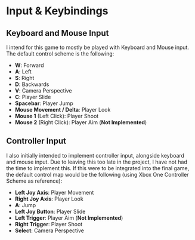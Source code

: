 # Input &amp; Keybindings

## Keyboard and Mouse Input
I intend for this game to mostly be played with Keyboard and Mouse input. The default control scheme is
the following:

- **W**: Forward
- **A**: Left
- **S**: Right
- **D**: Backwards
- **V**: Camera Perspective
- **C**: Player Slide
- **Spacebar**: Player Jump
- **Mouse Movement / Delta**: Player Look
- **Mouse 1** (Left Click): Player Shoot
- **Mouse 2** (Right Click): Player Aim (**Not Implemented**)

## Controller Input

I also initially intended to implement controller input, alongside keyboard and mouse input. Due to leaving this too
late in the project, I have not had the time to implement this. If this were to be integrated into the final game, the default 
control map would be the following (using Xbox One Controller Scheme as reference):

- **Left Joy Axis**: Player Movement
- **Right Joy Axis**: Player Look
- **A**: Jump
- **Left Joy Button**: Player Slide
- **Left Trigger**: Player Aim (**Not Implemented**)
- **Right Trigger**: Player Shoot
- **Select**: Camera Perspective
